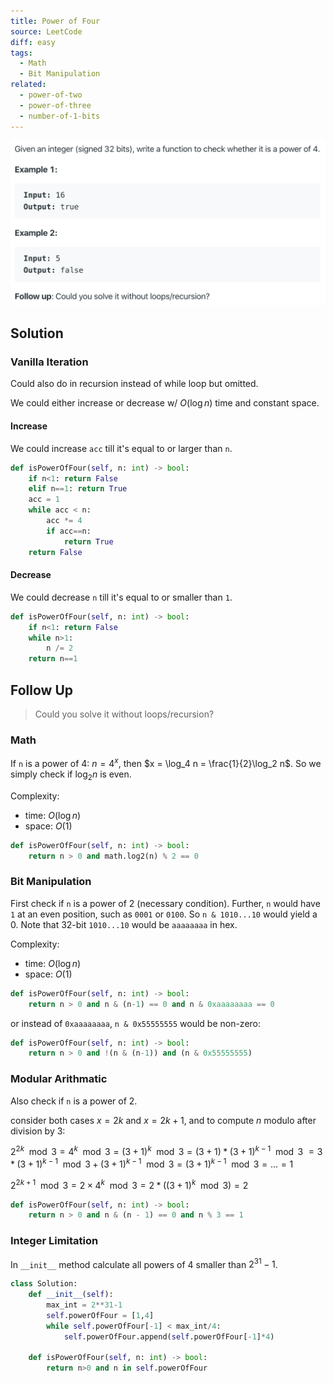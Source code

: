 ```yaml
---
title: Power of Four
source: LeetCode
diff: easy
tags:
  - Math
  - Bit Manipulation
related:
  - power-of-two
  - power-of-three
  - number-of-1-bits
---
```


<img class="medium-zoom" src="/algo/power-of-four.png" alt="https://leetcode.com/problems/power-of-four">

## Solution

### Vanilla Iteration

Could also do in recursion instead of while loop but omitted.

We could either increase or decrease w/ $O(\log n)$ time and constant space.

#### Increase

We could increase `acc` till it's equal to or larger than `n`.

```py
def isPowerOfFour(self, n: int) -> bool:
    if n<1: return False
    elif n==1: return True
    acc = 1
    while acc < n:
        acc *= 4
        if acc==n:
            return True
    return False
```

#### Decrease

We could decrease `n` till it's equal to or smaller than `1`.

```py
def isPowerOfFour(self, n: int) -> bool:
    if n<1: return False
    while n>1:
        n /= 2
    return n==1
```

## Follow Up

> Could you solve it without loops/recursion?

### Math

If `n` is a power of 4: $n = 4^x$, then $x = \log_4 n = \frac{1}{2}\log_2 n$. So we simply check if $\log_2 n$ is even.

Complexity:

- time: $O(\log n)$
- space: $O(1)$

```py
def isPowerOfFour(self, n: int) -> bool:
    return n > 0 and math.log2(n) % 2 == 0
```

### Bit Manipulation

First check if `n` is a power of 2 (necessary condition). Further, `n` would have `1` at an even position, such as `0001` or `0100`. So `n & 1010...10` would yield a 0. Note that 32-bit `1010...10` would be `aaaaaaaa` in hex.

Complexity:

- time: $O(\log n)$
- space: $O(1)$

```py
def isPowerOfFour(self, n: int) -> bool:
    return n > 0 and n & (n-1) == 0 and n & 0xaaaaaaaa == 0
```

or instead of `0xaaaaaaaa`, `n & 0x55555555` would be non-zero:

```py
def isPowerOfFour(self, n: int) -> bool:
    return n > 0 and !(n & (n-1)) and (n & 0x55555555)
```

### Modular Arithmatic

Also check if `n` is a power of 2.

consider both cases $x = 2k$ and $x = 2k + 1$, and to compute $n$ modulo after division by 3:

$2^{2k} \mod 3 = 4^k \mod 3 = (3 + 1)^k \mod 3 = (3 + 1)*(3 + 1)^{k-1} \mod 3$
$= 3*(3+1)^{k-1}\mod 3 + (3+1)^{k-1}\mod 3 = (3+1)^{k-1}\mod 3 = ... = 1$

$2^{2k + 1} \mod 3 = 2 \times 4^k \mod 3 = 2*((3 + 1)^k \mod 3) = 2$

```py
def isPowerOfFour(self, n: int) -> bool:
    return n > 0 and n & (n - 1) == 0 and n % 3 == 1
```

### Integer Limitation

In `__init__` method calculate all powers of 4 smaller than $2^{31} - 1$.

```py
class Solution:
    def __init__(self):
        max_int = 2**31-1
        self.powerOfFour = [1,4]
        while self.powerOfFour[-1] < max_int/4:
            self.powerOfFour.append(self.powerOfFour[-1]*4)

    def isPowerOfFour(self, n: int) -> bool:
        return n>0 and n in self.powerOfFour
```
